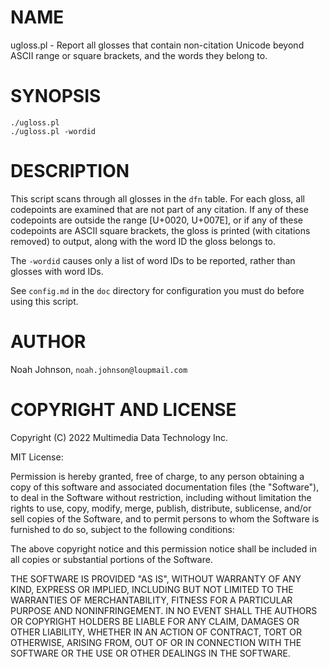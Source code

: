 # NAME

ugloss.pl - Report all glosses that contain non-citation Unicode beyond
ASCII range or square brackets, and the words they belong to.

# SYNOPSIS

    ./ugloss.pl
    ./ugloss.pl -wordid

# DESCRIPTION

This script scans through all glosses in the `dfn` table.  For each
gloss, all codepoints are examined that are not part of any citation.
If any of these codepoints are outside the range \[U+0020, U+007E\], or if
any of these codepoints are ASCII square brackets, the gloss is printed
(with citations removed) to output, along with the word ID the gloss
belongs to.

The `-wordid` causes only a list of word IDs to be reported, rather
than glosses with word IDs.

See `config.md` in the `doc` directory for configuration you must do
before using this script.

# AUTHOR

Noah Johnson, `noah.johnson@loupmail.com`

# COPYRIGHT AND LICENSE

Copyright (C) 2022 Multimedia Data Technology Inc.

MIT License:

Permission is hereby granted, free of charge, to any person obtaining a
copy of this software and associated documentation files
(the "Software"), to deal in the Software without restriction, including
without limitation the rights to use, copy, modify, merge, publish,
distribute, sublicense, and/or sell copies of the Software, and to
permit persons to whom the Software is furnished to do so, subject to
the following conditions:

The above copyright notice and this permission notice shall be included
in all copies or substantial portions of the Software.

THE SOFTWARE IS PROVIDED "AS IS", WITHOUT WARRANTY OF ANY KIND, EXPRESS
OR IMPLIED, INCLUDING BUT NOT LIMITED TO THE WARRANTIES OF
MERCHANTABILITY, FITNESS FOR A PARTICULAR PURPOSE AND NONINFRINGEMENT.
IN NO EVENT SHALL THE AUTHORS OR COPYRIGHT HOLDERS BE LIABLE FOR ANY
CLAIM, DAMAGES OR OTHER LIABILITY, WHETHER IN AN ACTION OF CONTRACT,
TORT OR OTHERWISE, ARISING FROM, OUT OF OR IN CONNECTION WITH THE
SOFTWARE OR THE USE OR OTHER DEALINGS IN THE SOFTWARE.
